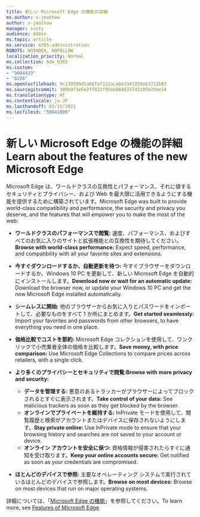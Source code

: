 ```yaml
---
title: 新しい Microsoft Edge の機能の詳細
ms.author: v-jmathew
author: v-jmathew
manager: scotv
audience: Admin
ms.topic: article
ms.service: o365-administration
ROBOTS: NOINDEX, NOFOLLOW
localization_priority: Normal
ms.collection: Adm_O365
ms.custom:
- "9004433"
- "8226"
ms.openlocfilehash: 9c139589d1ab6fef122acabe3341259ab3722b03
ms.sourcegitcommit: 309b9f3e6e2ff622f95bb860d337d2c05b7bbe54
ms.translationtype: HT
ms.contentlocale: ja-JP
ms.lasthandoff: 03/15/2021
ms.locfileid: "50841800"
---
```

# <a name="learn-about-the-features-of-the-new-microsoft-edge"></a><span data-ttu-id="2fc1c-102">新しい Microsoft Edge の機能の詳細</span><span class="sxs-lookup"><span data-stu-id="2fc1c-102">Learn about the features of the new Microsoft Edge</span></span>

<span data-ttu-id="2fc1c-103">Microsoft Edge は、ワールドクラスの互換性とパフォーマンス、それに値するセキュリティとプライバシー、および Web を最大限に活用できるようにする機能を提供するために構築されています。</span><span class="sxs-lookup"><span data-stu-id="2fc1c-103">Microsoft Edge was built to provide world-class compatibility and performance, the security and privacy you deserve, and the features that will empower you to make the most of the web:</span></span>

- <span data-ttu-id="2fc1c-104">**ワールドクラスのパフォーマンスで閲覧:** 速度、パフォーマンス、およびすべてのお気に入りのサイトと拡張機能との互換性を期待してください。</span><span class="sxs-lookup"><span data-stu-id="2fc1c-104">**Browse with world-class performance:** Expect speed, performance, and compatibility with all your favorite sites and extensions.</span></span>
- <span data-ttu-id="2fc1c-105">**今すぐダウンロードするか、自動更新を待つ:** 今すぐブラウザーをダウンロードするか、Windows 10 PC を更新して、新しい Microsoft Edge を自動的にインストールします。</span><span class="sxs-lookup"><span data-stu-id="2fc1c-105">**Download now or wait for an automatic update:** Download the browser now, or update your Windows 10 PC and get the new Microsoft Edge installed automatically.</span></span>
- <span data-ttu-id="2fc1c-106">**シームレスに開始:** 他のブラウザーからお気に入りとパスワードをインポートして、必要なものをすべて 1 か所にまとめます。</span><span class="sxs-lookup"><span data-stu-id="2fc1c-106">**Get started seamlessly:** Import your favorites and passwords from other browsers, to have everything you need in one place.</span></span>
- <span data-ttu-id="2fc1c-107">**価格比較でコストを節約:** Microsoft Edge コレクションを使用して、ワンクリックで小売業者全体の価格を比較します。</span><span class="sxs-lookup"><span data-stu-id="2fc1c-107">**Save money, with price comparison:** Use Microsoft Edge Collections to compare prices across retailers, with a single click.</span></span>
- <span data-ttu-id="2fc1c-108">**より多くのプライバシーとセキュリティで閲覧:**</span><span class="sxs-lookup"><span data-stu-id="2fc1c-108">**Browse with more privacy and security:**</span></span>
  - <span data-ttu-id="2fc1c-109">**データを管理する:** 悪意のあるトラッカーがブラウザーによってブロックされるとすぐに表示されます。</span><span class="sxs-lookup"><span data-stu-id="2fc1c-109">**Take control of your data:** See malicious trackers as soon as they get blocked by the browser.</span></span>
  - <span data-ttu-id="2fc1c-110">**オンラインでプライベートを維持する:** InPrivate モードを使用して、閲覧履歴と検索がアカウントまたはデバイスに保存されないようにします。</span><span class="sxs-lookup"><span data-stu-id="2fc1c-110">**Stay private online:** Use InPrivate mode to ensure that your browsing history and searches are not saved to your account or device.</span></span>
  - <span data-ttu-id="2fc1c-111">**オンライン アカウントを安全に保つ:** 資格情報が侵害されたらすぐに通知を受け取ります。</span><span class="sxs-lookup"><span data-stu-id="2fc1c-111">**Keep your online accounts secure:** Get notified as soon as your credentials are compromised.</span></span>

- <span data-ttu-id="2fc1c-112">**ほとんどのデバイスで参照:** 主要なオペレーティング システムで実行されているほとんどのデバイスで参照します。</span><span class="sxs-lookup"><span data-stu-id="2fc1c-112">**Browse on most devices:** Browse on most devices that run on major operating systems.</span></span>

<span data-ttu-id="2fc1c-113">詳細については、「[Microsoft Edge の機能](https://go.microsoft.com/fwlink/?linkid=2146817)」を参照してください。</span><span class="sxs-lookup"><span data-stu-id="2fc1c-113">To learn more, see [Features of Microsoft Edge](https://go.microsoft.com/fwlink/?linkid=2146817).</span></span>

